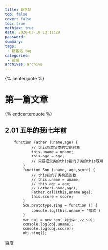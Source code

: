 ```yaml
---
title: 新客站
top: false
cover: false
toc: true
mathjax: true
date: 2020-03-18 13:11:29
password:
summary:
tags:  
 - 新客站 tag
categories:
 - 前端
archives: archive
---
```

{% centerquote %}

# 第一篇文章
{% endcenterquote %}

##  2.01  五年的我i七年前
````
    function Father (uname,age) {
			// this指向父类的实例对象
			this.uname = uname;
			this.age = age;
			// 只要把父类的this指向子类的this既可
		}
		function Son (uname, age,score) {
			// this指向子类构造函数
			// this.uname = uname;
			// this.age = age;
			// Father(uname,age);
			Father.call(this,uname,age);
			this.score = score;
		}
		Son.prototype.sing = function () {
			console.log(this.uname + '唱歌')
		}
		var obj = new Son('刘德华',22,99);
		console.log(obj.uname);
		console.log(obj.score);
		obj.sing();
````
<a href='wwww.baidu.com'>百度</a>
